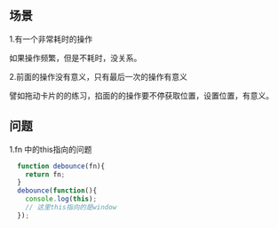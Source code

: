 ## 场景

1.有一个非常耗时的操作

如果操作频繁，但是不耗时，没关系。

2.前面的操作没有意义，只有最后一次的操作有意义

譬如拖动卡片的的练习，掐面的的操作要不停获取位置，设置位置，有意义。

## 问题

1.fn 中的this指向的问题

```javascript
  function debounce(fn){
    return fn;
  }
  debounce(function(){
    console.log(this);
    // 这里this指向的是window
  });
```
